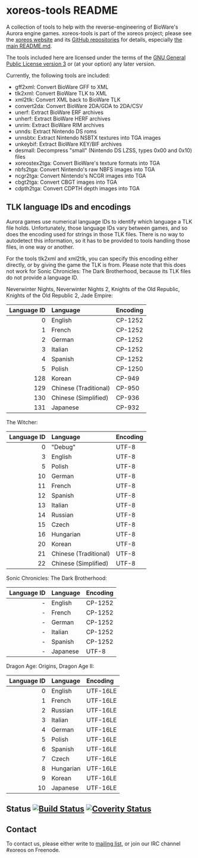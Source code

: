 xoreos-tools README
===================

A collection of tools to help with the reverse-engineering of BioWare's
Aurora engine games. xoreos-tools is part of the xoreos project; please
see the [xoreos website](https://xoreos.org/) and its [GitHub
repositories](https://github.com/xoreos) for details, especially [the
main README.md](https://github.com/xoreos/xoreos/blob/master/README.md).

The tools included here are licensed under the terms of the [GNU General
Public License version 3](https://www.gnu.org/licenses/agpl-3.0.html)
or (at your option) any later version.

Currently, the following tools are included:

* gff2xml: Convert BioWare GFF to XML
* tlk2xml: Convert BioWare TLK to XML
* xml2tlk: Convert XML back to BioWare TLK
* convert2da: Convert BioWare 2DA/GDA to 2DA/CSV
* unerf: Extract BioWare ERF archives
* unherf: Extract BioWare HERF archives
* unrim: Extract BioWare RIM archives
* unnds: Extract Nintendo DS roms
* unnsbtx: Extract Nintendo NSBTX textures into TGA images
* unkeybif: Extract BioWare KEY/BIF archives
* desmall: Decompress "small" (Nintendo DS LZSS, types 0x00 and 0x10) files
* xoreostex2tga: Convert BioWare's texture formats into TGA
* nbfs2tga: Convert Nintendo's raw NBFS images into TGA
* ncgr2tga: Convert Nintendo's NCGR images into TGA
* cbgt2tga: Convert CBGT images into TGA
* cdpth2tga: Convert CDPTH depth images into TGA

TLK language IDs and encodings
------------------------------

Aurora games use numerical language IDs to identify which language a
TLK file holds. Unfortunately, those language IDs vary between games,
and so does the encoding used for strings in those TLK files. There
is no way to autodetect this information, so it has to be provided
to tools handling those files, in one way or another.

For the tools tlk2xml and xml2tlk, you can specify this encoding
either directly, or by giving the game the TLK is from. Please note
that this does not work for Sonic Chronicles: The Dark Brotherhood,
because its TLK files do not provide a language ID.

Neverwinter Nights, Neverwinter Nights 2, Knights of the Old Republic,
Knights of the Old Republic 2, Jade Empire:

| Language ID | Language              | Encoding |
|------------:|:----------------------|:---------|
|           0 | English               | CP-1252  |
|           1 | French                | CP-1252  |
|           2 | German                | CP-1252  |
|           3 | Italian               | CP-1252  |
|           4 | Spanish               | CP-1252  |
|           5 | Polish                | CP-1250  |
|         128 | Korean                | CP-949   |
|         129 | Chinese (Traditional) | CP-950   |
|         130 | Chinese (Simplified)  | CP-936   |
|         131 | Japanese              | CP-932   |

The Witcher:

| Language ID | Language              | Encoding |
|------------:|:----------------------|:---------|
|           0 | "Debug"               | UTF-8    |
|           3 | English               | UTF-8    |
|           5 | Polish                | UTF-8    |
|          10 | German                | UTF-8    |
|          11 | French                | UTF-8    |
|          12 | Spanish               | UTF-8    |
|          13 | Italian               | UTF-8    |
|          14 | Russian               | UTF-8    |
|          15 | Czech                 | UTF-8    |
|          16 | Hungarian             | UTF-8    |
|          20 | Korean                | UTF-8    |
|          21 | Chinese (Traditional) | UTF-8    |
|          22 | Chinese (Simplified)  | UTF-8    |

Sonic Chronicles: The Dark Brotherhood:

| Language ID | Language              | Encoding |
|------------:|:----------------------|:---------|
|           - | English               | CP-1252  |
|           - | French                | CP-1252  |
|           - | German                | CP-1252  |
|           - | Italian               | CP-1252  |
|           - | Spanish               | CP-1252  |
|           - | Japanese              | UTF-8    |

Dragon Age: Origins, Dragon Age II:

| Language ID | Language              | Encoding |
|------------:|:----------------------|:---------|
|           0 | English               | UTF-16LE |
|           1 | French                | UTF-16LE |
|           2 | Russian               | UTF-16LE |
|           3 | Italian               | UTF-16LE |
|           4 | German                | UTF-16LE |
|           5 | Polish                | UTF-16LE |
|           6 | Spanish               | UTF-16LE |
|           7 | Czech                 | UTF-16LE |
|           8 | Hungarian             | UTF-16LE |
|           9 | Korean                | UTF-16LE |
|          10 | Japanese              | UTF-16LE |

Status [![Build Status](https://travis-ci.org/xoreos/xoreos-tools.svg?branch=master)](https://travis-ci.org/xoreos/xoreos-tools) [![Coverity Status](https://scan.coverity.com/projects/3296/badge.svg)](https://scan.coverity.com/projects/3296)
------

Contact
-------

To contact us, please either write to [mailing list](https://xoreos.org/mailman/listinfo/xoreos-devel),
or join our IRC channel #xoreos on Freenode.
